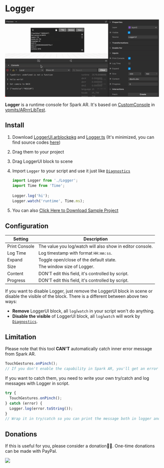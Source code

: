 # Logger

**![index](README.assets/index.gif)**

**Logger** is a runtime console for Spark AR. It's based on [CustomConsole](https://github.com/ypmits/ARrrrLibTest/tree/master/scripts/CustomConsole) in [ypmits/ARrrrLibTest](https://github.com/ypmits/ARrrrLibTest).



## Install

1. Download [LoggerUI.arblockpkg](https://github.com/pofulu/sparkar-logger/releases/latest/download/LoggerUI.arblockpkg) and [Logger.ts](https://github.com/pofulu/sparkar-logger/releases/latest/download/Logger.ts) (It's minimized, you can find source codes [here]( https://github.com/pofulu/sparkar-logger/tree/main/LoggerDemo/scripts))

2. Drag them to your project

3. Drag LoggerUI block to scene

4. Import `Logger` to your script and use it just like [`Diagnostics`](https://sparkar.facebook.com/ar-studio/learn/reference/classes/diagnosticsmodule#example)

   ```typescript
   import Logger from './Logger';
   import Time from 'Time';
   
   Logger.log('hi');
   Logger.watch('runtime', Time.ms);

5. You can also [Click Here to Download Sample Project](https://github.com/pofulu/sparkar-logger/releases/latest/download/LoggerDemo.arprojpkg)



## Configuration

| Setting       | Description                                               |
| ------------- | --------------------------------------------------------- |
| Print Console | The value you log/watch will also show in editor console. |
| Log Time      | Log timestamp with format `HH:mm:ss`.                     |
| Expand        | Toggle open/close of the default state.                   |
| Size          | The window size of Logger.                                |
| Content       | DON'T edit this field, it's controlled by script.         |
| Progress      | DON'T edit this field, it's controlled by script.         |

If you want to disable Logger, just remove the LoggerUI block in scene or disable the visible of the block. There is a different between above two ways:

- **Remove** LoggerUI block, all `log`/`watch` in your script won't do anything.
- **Disable the visible** of LoggerUI block, all `log`/`watch` will work by [`Diagnostics`](https://sparkar.facebook.com/ar-studio/learn/reference/classes/diagnosticsmodule#example).



## Limitation

Please note that this tool **CAN'T** automatically catch inner error message from Spark AR. 

```javascript
TouchGestures.onPinch();
// If you don't enable the capability in Spark AR, you'll get an error in console but no message in Logger
```

If you want to catch them, you need to write your own try/catch and log messages with Logger in script.

```javascript
try {
  TouchGestures.onPinch();
} catch (error) {
  Logger.log(error.toString());
}
// Wrap it in try/catch so you can print the message both in logger and console.
```



## Donations

If this is useful for you, please consider a donation🙏🏼. One-time donations can be made with PayPal.

[![](https://www.paypalobjects.com/en_US/i/btn/btn_donateCC_LG.gif)](https://www.paypal.com/cgi-bin/webscr?cmd=_s-xclick&hosted_button_id=HW99ESSALJZ36)
